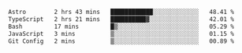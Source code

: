 <!--START_SECTION:waka-->

```txt
Astro        2 hrs 43 mins   ████████████░░░░░░░░░░░░░   48.41 %
TypeScript   2 hrs 21 mins   ██████████▓░░░░░░░░░░░░░░   42.01 %
Bash         17 mins         █▒░░░░░░░░░░░░░░░░░░░░░░░   05.29 %
JavaScript   3 mins          ▒░░░░░░░░░░░░░░░░░░░░░░░░   01.15 %
Git Config   2 mins          ▒░░░░░░░░░░░░░░░░░░░░░░░░   00.89 %
```

<!--END_SECTION:waka-->
